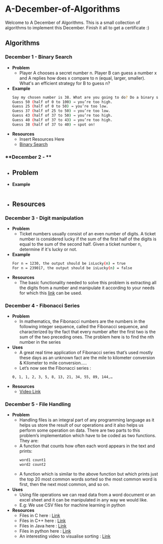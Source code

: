 # A-December-of-Algorithms
Welcome to A December of Algorithms. This is a small collection of algorithms to implement this December. Finish it all to get a certificate :)
## Algorithms
### **December 1 - Binary Search**
- **Problem**
  - Player A chooses a secret number n. Player B can guess a number x and A replies how does x compare to n (equal, larger, smaller). What's an efficient strategy for B to guess n?
- **Example**
    ```bash
    Say my chosen number is 38. What are you going to do? Do a binary search:
    Guess 50 (half of 0 to 100) → you’re too high.
    Guess 25 (half of 0 to 50) → you’re too low.
    Guess 37 (half of 25 to 50) → you’re too low.
    Guess 43 (half of 37 to 50) → you’re too high.
    Guess 40 (half of 37 to 43) → you’re too high.
    Guess 38 (half of 37 to 40) → spot on!
    ```
- **Resources**
  - Insert Resources Here
  - [Binary Search](https://www.geeksforgeeks.org/binary-search/)

### **December 2 - **
- **Problem**
  -
- **Example**
    ```bash

    ```
- **Resources**
  -

### **December 3 - Digit manipulation**
- **Problem**
  - Ticket numbers usually consist of an even number of digits. A ticket number is considered lucky if the sum of the first half of the digits is equal to the sum of the second half.  Given a ticket number n, determine if it's lucky or not.
- **Example**
  ```bash
  For n = 1230, the output should be isLucky(n) = true
  For n = 239017, the output should be isLucky(n) = false
  ```
- **Resources**
  - The basic functionality needed to solve this problem is extracting all the digits from a number and manipulate it according to your needs for which this [link](https://www.youtube.com/watch?v=rporZ07Tc4M) can be used.

###  **December 4 - Fibonacci Series**
- **Problem**
  - In mathematics, the Fibonacci numbers are the numbers in the following integer sequence, called the Fibonacci sequence, and characterized by the fact that every number after the first two is the sum of the two preceding ones. The problem here is to find the nth number in the series
- **Uses**
  - A great real time application of Fibonacci series that’s used mostly these days as an unknown fact are the mile to kilometer conversion & Kilometer to mile conversion…..
  - Let’s now see the Fibonacci series :
  ```bash
  0, 1, 1, 2, 3, 5, 8, 13, 21, 34, 55, 89, 144,…
  ```
- **Resources**
  - [Video Link](https://youtu.be/wTlw7fNcO-0)

###  **December 5 - File Handling**
- **Problem**
  - Handling files is an integral part of any programming language as it helps us store the result of our operations and it also helps us perform some operation on data. There are two parts to this problem’s implementation which have to be coded as two functions. They are:
  - A function that counts how often each word appears in the text and prints:
    ```bash
    word1 count1
    word2 count2
    ```
  - A function which is similar to the above function but which prints just the top 20 most common words sorted so the most common word is first, then the next most common, and so on.
- **Uses**
  - Using file operations we can read data from a word document or an excel sheet and it can be manipulated in any way we would like.
  - E.g: We use CSV files for machine learning in python
- **Resources**
    - Files in C here : [Link](https://www.programiz.com/c-programming/c-file-input-output)
    - Files in C++ here : [Link](http://www.cplusplus.com/doc/tutorial/files/)
    - Files in Java here : [Link](https://www.tutorialspoint.com/java/java_files_io.htm)
    - Files in python here : [Link](https://www.w3schools.com/python/python_file_handling.asp)
    - An interesting video to visualise sorting : [Link](https://www.youtube.com/watch?v=kPRA0W1kECg)
